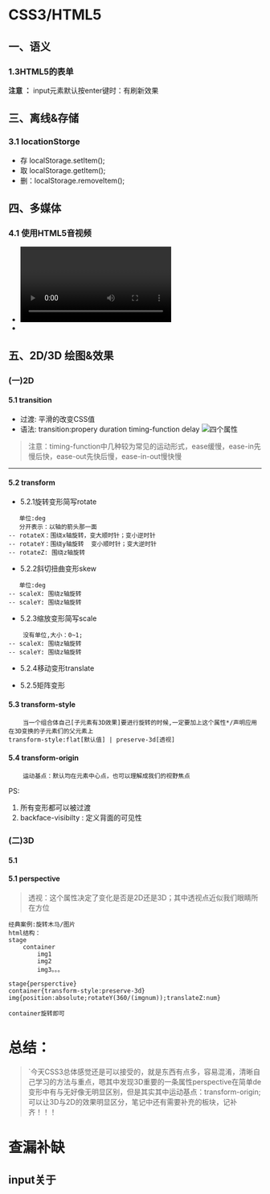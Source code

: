 #  CSS3/HTML5

## 一、语义

### 1.3HTML5的表单
**注意 ：** input元素默认按enter键时：有刷新效果


## 三、离线&存储
### 3.1 locationStorge

- 存 localStorage.setItem();
- 取 localStorage.getItem();
- 删：localStorage.removeItem();



## 四、多媒体
### 4.1 使用HTML5音视频
- <video>  语法 : <video src="视频路径"> 
- <audio>  语法 


## 五、2D/3D 绘图&效果 

### (一)2D

#### 5.1 transition
 - 过渡: 平滑的改变CSS值
 - 语法: transition:propery duration timing-function delay
![四个属性](file:///C:/Users/Administrator/Desktop/Study/H5C3/CSS_01/img/transition.png)

>注意：timing-function中几种较为常见的运动形式，ease缓慢，ease-in先慢后快，ease-out先快后慢，ease-in-out慢快慢
--------------------------------------------------------------------------------
#### 5.2 transform
 - 5.2.1旋转变形简写rotate 
 
 ```
    单位:deg
    分开表示：以轴的箭头那一面
 -- rotateX：围绕x轴旋转，变大顺时针；变小逆时针
 -- rotateY：围绕y轴旋转  变小顺时针；变大逆时针
 -- rotateZ: 围绕z轴旋转
 ```
 - 5.2.2斜切扭曲变形skew
 ```
    单位:deg
-- scaleX: 围绕z轴旋转
-- scaleY: 围绕z轴旋转
 ```

 - 5.2.3缩放变形简写scale

```
    没有单位,大小：0~1;
-- scaleX: 围绕z轴旋转
-- scaleY: 围绕z轴旋转
```
 - 5.2.4移动变形translate

 - 5.2.5矩阵变形

#### 5.3 transform-style
```
    当一个组合体自己[子元素有3D效果]要进行旋转的时候,一定要加上这个属性*/声明应用在3D变换的子元素们的父元素上
transform-style:flat[默认值] | preserve-3d[透视]

```

#### 5.4 transform-origin
```
    运动基点：默认均在元素中心点，也可以理解成我们的视野焦点
```
PS: 
  1. 所有变形都可以被过渡
  2. backface-visibilty : 定义背面的可见性

### (二)3D
#### 5.1
#### 5.1 perspective 
> 透视：这个属性决定了变化是否是2D还是3D；其中透视点近似我们眼睛所在方位

```
经典案例:旋转木马/图片
html结构：
stage
    container
        img1
        img2
        img3。。。

stage{persperctive}
container{transform-style:preserve-3d}
img{position:absolute;rotateY(360/(imgnum));translateZ:num}

container旋转即可
```

# 总结：
>`今天CSS3总体感觉还是可以接受的，就是东西有点多，容易混淆，清晰自己学习的方法与重点，嗯其中发现3D重要的一条属性perspective在简单de变形中有与无好像无明显区别，但是其实其中运动基点：transform-origin;可以让3D与2D的效果明显区分，笔记中还有需要补充的板块，记补齐！！！
# 查漏补缺

## input关于